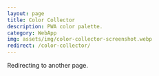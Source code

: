 ```yaml
---
layout: page
title: Color Collector
description: PWA color palette.
category: WebApp
img: assets/img/color-collector-screenshot.webp
redirect: /color-collector/
---
```


Redirecting to another page.